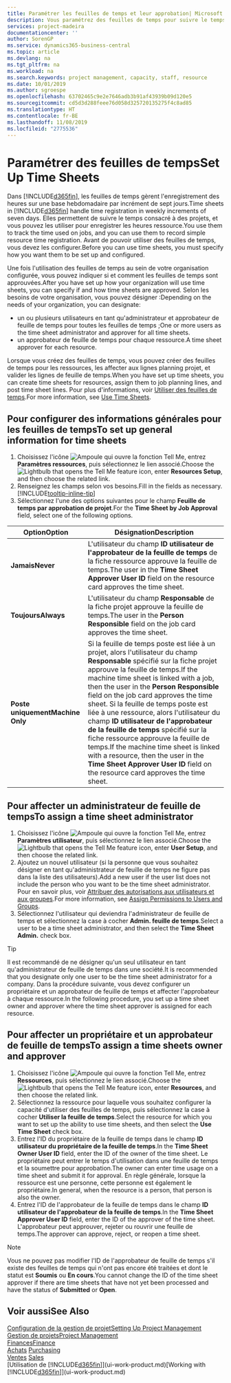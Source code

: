 ```yaml
---
title: Paramétrer les feuilles de temps et leur approbation| Microsoft Docs
description: Vous paramétrez des feuilles de temps pour suivre le temps consacré aux projets et l'utilisation des ressources, vous aider à gérer des projets, à recruter du personnel, et à anticiper vos capacités
services: project-madeira
documentationcenter: ''
author: SorenGP
ms.service: dynamics365-business-central
ms.topic: article
ms.devlang: na
ms.tgt_pltfrm: na
ms.workload: na
ms.search.keywords: project management, capacity, staff, resource
ms.date: 10/01/2019
ms.author: sgroespe
ms.openlocfilehash: 63702465c9e2e7646adb3b91af43939b09d120e5
ms.sourcegitcommit: cd5d3d288feee76d058d325720135275f4c8ad85
ms.translationtype: HT
ms.contentlocale: fr-BE
ms.lasthandoff: 11/08/2019
ms.locfileid: "2775536"
---
```

# <a name="set-up-time-sheets"></a><span data-ttu-id="1caf8-103">Paramétrer des feuilles de temps</span><span class="sxs-lookup"><span data-stu-id="1caf8-103">Set Up Time Sheets</span></span>
<span data-ttu-id="1caf8-104">Dans [!INCLUDE[d365fin](includes/d365fin_md.md)], les feuilles de temps gèrent l'enregistrement des heures sur une base hebdomadaire par incrément de sept jours.</span><span class="sxs-lookup"><span data-stu-id="1caf8-104">Time sheets in [!INCLUDE[d365fin](includes/d365fin_md.md)] handle time registration in weekly increments of seven days.</span></span> <span data-ttu-id="1caf8-105">Elles permettent de suivre le temps consacré à des projets, et vous pouvez les utiliser pour enregistrer les heures ressource.</span><span class="sxs-lookup"><span data-stu-id="1caf8-105">You use them to track the time used on jobs, and you can use them to record simple resource time registration.</span></span> <span data-ttu-id="1caf8-106">Avant de pouvoir utiliser des feuilles de temps, vous devez les configurer.</span><span class="sxs-lookup"><span data-stu-id="1caf8-106">Before you can use time sheets, you must specify how you want them to be set up and configured.</span></span>

<span data-ttu-id="1caf8-107">Une fois l'utilisation des feuilles de temps au sein de votre organisation configurée, vous pouvez indiquer si et comment les feuilles de temps sont approuvées.</span><span class="sxs-lookup"><span data-stu-id="1caf8-107">After you have set up how your organization will use time sheets, you can specify if and how time sheets are approved.</span></span> <span data-ttu-id="1caf8-108">Selon les besoins de votre organisation, vous pouvez désigner :</span><span class="sxs-lookup"><span data-stu-id="1caf8-108">Depending on the needs of your organization, you can designate:</span></span>

* <span data-ttu-id="1caf8-109">un ou plusieurs utilisateurs en tant qu'administrateur et approbateur de feuille de temps pour toutes les feuilles de temps ;</span><span class="sxs-lookup"><span data-stu-id="1caf8-109">One or more users as the time sheet administrator and approver for all time sheets.</span></span>
* <span data-ttu-id="1caf8-110">un approbateur de feuille de temps pour chaque ressource.</span><span class="sxs-lookup"><span data-stu-id="1caf8-110">A time sheet approver for each resource.</span></span>

<span data-ttu-id="1caf8-111">Lorsque vous créez des feuilles de temps, vous pouvez créer des feuilles de temps pour les ressources, les affecter aux lignes planning projet, et valider les lignes de feuille de temps.</span><span class="sxs-lookup"><span data-stu-id="1caf8-111">When you have set up time sheets, you can create time sheets for resources, assign them to job planning lines, and post time sheet lines.</span></span> <span data-ttu-id="1caf8-112">Pour plus d'informations, voir [Utiliser des feuilles de temps](projects-how-use-time-sheets.md).</span><span class="sxs-lookup"><span data-stu-id="1caf8-112">For more information, see [Use Time Sheets](projects-how-use-time-sheets.md).</span></span>

## <a name="to-set-up-general-information-for-time-sheets"></a><span data-ttu-id="1caf8-113">Pour configurer des informations générales pour les feuilles de temps</span><span class="sxs-lookup"><span data-stu-id="1caf8-113">To set up general information for time sheets</span></span>
1. <span data-ttu-id="1caf8-114">Choisissez l'icône ![Ampoule qui ouvre la fonction Tell Me](media/ui-search/search_small.png "Dites-moi ce que vous voulez faire"), entrez **Paramètres ressources**, puis sélectionnez le lien associé.</span><span class="sxs-lookup"><span data-stu-id="1caf8-114">Choose the ![Lightbulb that opens the Tell Me feature](media/ui-search/search_small.png "Tell me what you want to do") icon, enter **Resources Setup**, and then choose the related link.</span></span>  
2. <span data-ttu-id="1caf8-115">Renseignez les champs selon vos besoins.</span><span class="sxs-lookup"><span data-stu-id="1caf8-115">Fill in the fields as necessary.</span></span> [!INCLUDE[tooltip-inline-tip](includes/tooltip-inline-tip_md.md)]
3. <span data-ttu-id="1caf8-116">Sélectionnez l'une des options suivantes pour le champ **Feuille de temps par approbation de projet**.</span><span class="sxs-lookup"><span data-stu-id="1caf8-116">For the **Time Sheet by Job Approval** field, select one of the following options.</span></span>

| <span data-ttu-id="1caf8-117">Option</span><span class="sxs-lookup"><span data-stu-id="1caf8-117">Option</span></span> | <span data-ttu-id="1caf8-118">Désignation</span><span class="sxs-lookup"><span data-stu-id="1caf8-118">Description</span></span> |
| --- | --- |
| <span data-ttu-id="1caf8-119">**Jamais**</span><span class="sxs-lookup"><span data-stu-id="1caf8-119">**Never**</span></span> |<span data-ttu-id="1caf8-120">L'utilisateur du champ **ID utilisateur de l'approbateur de la feuille de temps** de la fiche ressource approuve la feuille de temps.</span><span class="sxs-lookup"><span data-stu-id="1caf8-120">The user in the **Time Sheet Approver User ID** field on the resource card approves the time sheet.</span></span> |
| <span data-ttu-id="1caf8-121">**Toujours**</span><span class="sxs-lookup"><span data-stu-id="1caf8-121">**Always**</span></span> |<span data-ttu-id="1caf8-122">L'utilisateur du champ **Responsable** de la fiche projet approuve la feuille de temps.</span><span class="sxs-lookup"><span data-stu-id="1caf8-122">The user in the **Person Responsible** field on the job card approves the time sheet.</span></span> |
| <span data-ttu-id="1caf8-123">**Poste uniquement**</span><span class="sxs-lookup"><span data-stu-id="1caf8-123">**Machine Only**</span></span> |<span data-ttu-id="1caf8-124">Si la feuille de temps poste est liée à un projet, alors l'utilisateur du champ **Responsable** spécifié sur la fiche projet approuve la feuille de temps.</span><span class="sxs-lookup"><span data-stu-id="1caf8-124">If the machine time sheet is linked with a job, then the user in the **Person Responsible** field on the job card approves the time sheet.</span></span> <span data-ttu-id="1caf8-125">Si la feuille de temps poste est liée à une ressource, alors l'utilisateur du champ **ID utilisateur de l'approbateur de la feuille de temps** spécifié sur la fiche ressource approuve la feuille de temps.</span><span class="sxs-lookup"><span data-stu-id="1caf8-125">If the machine time sheet is linked with a resource, then the user in the **Time Sheet Approver User ID** field on the resource card approves the time sheet.</span></span> |

## <a name="to-assign-a-time-sheet-administrator"></a><span data-ttu-id="1caf8-126">Pour affecter un administrateur de feuille de temps</span><span class="sxs-lookup"><span data-stu-id="1caf8-126">To assign a time sheet administrator</span></span>
1. <span data-ttu-id="1caf8-127">Choisissez l'icône ![Ampoule qui ouvre la fonction Tell Me](media/ui-search/search_small.png "Dites-moi ce que vous voulez faire"), entrez **Paramètres utilisateur**, puis sélectionnez le lien associé.</span><span class="sxs-lookup"><span data-stu-id="1caf8-127">Choose the ![Lightbulb that opens the Tell Me feature](media/ui-search/search_small.png "Tell me what you want to do") icon, enter **User Setup**, and then choose the related link.</span></span>  
2. <span data-ttu-id="1caf8-128">Ajoutez un nouvel utilisateur (si la personne que vous souhaitez désigner en tant qu'administrateur de feuille de temps ne figure pas dans la liste des utilisateurs).</span><span class="sxs-lookup"><span data-stu-id="1caf8-128">Add a new user if the user list does not include the person who you want to be the time sheet administrator.</span></span> <span data-ttu-id="1caf8-129">Pour en savoir plus, voir [Attribuer des autorisations aux utilisateurs et aux groupes](ui-define-granular-permissions.md).</span><span class="sxs-lookup"><span data-stu-id="1caf8-129">For more information, see [Assign Permissions to Users and Groups](ui-define-granular-permissions.md).</span></span>
3. <span data-ttu-id="1caf8-130">Sélectionnez l'utilisateur qui deviendra l'administrateur de feuille de temps et sélectionnez la case à cocher **Admin. feuille de temps**.</span><span class="sxs-lookup"><span data-stu-id="1caf8-130">Select a user to be a time sheet administrator, and then select the **Time Sheet Admin.** check box.</span></span>  

> [!TIP]  
>   <span data-ttu-id="1caf8-131">Il est recommandé de ne désigner qu'un seul utilisateur en tant qu'administrateur de feuille de temps dans une société.</span><span class="sxs-lookup"><span data-stu-id="1caf8-131">It is recommended that you designate only one user to be the time sheet administrator for a company.</span></span> <span data-ttu-id="1caf8-132">Dans la procédure suivante, vous devez configurer un propriétaire et un approbateur de feuille de temps et affecter l'approbateur à chaque ressource.</span><span class="sxs-lookup"><span data-stu-id="1caf8-132">In the following procedure, you set up a time sheet owner and approver where the time sheet approver is assigned for each resource.</span></span>  

## <a name="to-assign-a-time-sheets-owner-and-approver"></a><span data-ttu-id="1caf8-133">Pour affecter un propriétaire et un approbateur de feuille de temps</span><span class="sxs-lookup"><span data-stu-id="1caf8-133">To assign a time sheets owner and approver</span></span>
1. <span data-ttu-id="1caf8-134">Choisissez l'icône ![Ampoule qui ouvre la fonction Tell Me](media/ui-search/search_small.png "Dites-moi ce que vous voulez faire"), entrez **Ressources**, puis sélectionnez le lien associé.</span><span class="sxs-lookup"><span data-stu-id="1caf8-134">Choose the ![Lightbulb that opens the Tell Me feature](media/ui-search/search_small.png "Tell me what you want to do") icon, enter **Resources**, and then choose the related link.</span></span>
2. <span data-ttu-id="1caf8-135">Sélectionnez la ressource pour laquelle vous souhaitez configurer la capacité d'utiliser des feuilles de temps, puis sélectionnez la case à cocher **Utiliser la feuille de temps**.</span><span class="sxs-lookup"><span data-stu-id="1caf8-135">Select the resource for which you want to set up the ability to use time sheets, and then select the **Use Time Sheet** check box.</span></span>  
3. <span data-ttu-id="1caf8-136">Entrez l'ID du propriétaire de la feuille de temps dans le champ **ID utilisateur du propriétaire de la feuille de temps**.</span><span class="sxs-lookup"><span data-stu-id="1caf8-136">In the **Time Sheet Owner User ID** field, enter the ID of the owner of the time sheet.</span></span> <span data-ttu-id="1caf8-137">Le propriétaire peut entrer le temps d'utilisation dans une feuille de temps et la soumettre pour approbation.</span><span class="sxs-lookup"><span data-stu-id="1caf8-137">The owner can enter time usage on a time sheet and submit it for approval.</span></span> <span data-ttu-id="1caf8-138">En règle générale, lorsque la ressource est une personne, cette personne est également le propriétaire.</span><span class="sxs-lookup"><span data-stu-id="1caf8-138">In general, when the resource is a person, that person is also the owner.</span></span>  
4. <span data-ttu-id="1caf8-139">Entrez l'ID de l'approbateur de la feuille de temps dans le champ **ID utilisateur de l'approbateur de la feuille de temps**.</span><span class="sxs-lookup"><span data-stu-id="1caf8-139">In the **Time Sheet Approver User ID** field, enter the ID of the approver of the time sheet.</span></span> <span data-ttu-id="1caf8-140">L'approbateur peut approuver, rejeter ou rouvrir une feuille de temps.</span><span class="sxs-lookup"><span data-stu-id="1caf8-140">The approver can approve, reject, or reopen a time sheet.</span></span>  

> [!NOTE]  
>   <span data-ttu-id="1caf8-141">Vous ne pouvez pas modifier l'ID de l'approbateur de feuille de temps s'il existe des feuilles de temps qui n'ont pas encore été traitées et dont le statut est **Soumis** ou **En cours**.</span><span class="sxs-lookup"><span data-stu-id="1caf8-141">You cannot change the ID of the time sheet approver if there are time sheets that have not yet been processed and have the status of **Submitted** or **Open**.</span></span>

## <a name="see-also"></a><span data-ttu-id="1caf8-142">Voir aussi</span><span class="sxs-lookup"><span data-stu-id="1caf8-142">See Also</span></span>
[<span data-ttu-id="1caf8-143">Configuration de la gestion de projet</span><span class="sxs-lookup"><span data-stu-id="1caf8-143">Setting Up Project Management</span></span>](projects-setup-projects.md)  
[<span data-ttu-id="1caf8-144">Gestion de projets</span><span class="sxs-lookup"><span data-stu-id="1caf8-144">Project Management</span></span>](projects-manage-projects.md)  
[<span data-ttu-id="1caf8-145">Finances</span><span class="sxs-lookup"><span data-stu-id="1caf8-145">Finance</span></span>](finance.md)  
<span data-ttu-id="1caf8-146">[Achats](purchasing-manage-purchasing.md)       </span><span class="sxs-lookup"><span data-stu-id="1caf8-146">[Purchasing](purchasing-manage-purchasing.md)       </span></span>  
<span data-ttu-id="1caf8-147">[Ventes](sales-manage-sales.md)    </span><span class="sxs-lookup"><span data-stu-id="1caf8-147">[Sales](sales-manage-sales.md)    </span></span>  
<span data-ttu-id="1caf8-148">[Utilisation de [!INCLUDE[d365fin](includes/d365fin_md.md)]](ui-work-product.md)</span><span class="sxs-lookup"><span data-stu-id="1caf8-148">[Working with [!INCLUDE[d365fin](includes/d365fin_md.md)]](ui-work-product.md)</span></span>  
